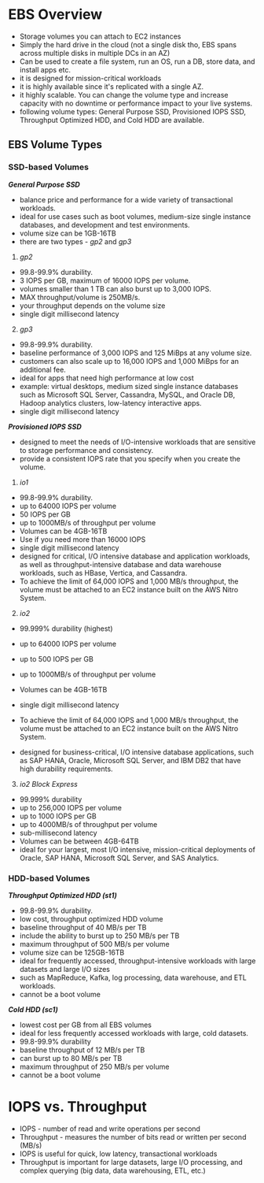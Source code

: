 # EBS Overview

- Storage volumes you can attach to EC2 instances
- Simply the hard drive in the cloud (not a single disk tho, EBS spans across multiple disks in multiple DCs in an AZ)
- Can be used to create a file system, run an OS, run a DB, store data, and install apps etc.
- it is designed for mission-critical workloads
- it is highly available since it's replicated with a single AZ.
- it highly scalable. You can change the volume type and increase capacity with no downtime or performance impact to your live systems.
- following volume types: General Purpose SSD, Provisioned IOPS SSD, Throughput Optimized HDD, and Cold HDD are available.

## EBS Volume Types

### SSD-based Volumes

***General Purpose SSD*** 

- balance price and performance for a wide variety of transactional workloads.
- ideal for use cases such as boot volumes, medium-size single instance databases, and development and test environments.
- volume size can be 1GB-16TB
- there are two types - *gp2* and *gp3*

1. *gp2*
- 99.8-99.9% durability.
- 3 IOPS per GB, maximum of 16000 IOPS per volume.
- volumes smaller than 1 TB can also burst up to 3,000 IOPS.
- MAX throughput/volume is 250MB/s. 
- your throughput depends on the volume size
- single digit millisecond latency

2. *gp3*
- 99.8-99.9% durability.
- baseline performance of 3,000 IOPS and 125 MiBps at any volume size.
- customers can also scale up to 16,000 IOPS and 1,000 MiBps for an additional fee.
- ideal for apps that need high performance at low cost
- example: virtual desktops, medium sized single instance databases such as Microsoft SQL Server, Cassandra, MySQL, and Oracle DB, Hadoop analytics clusters, low-latency interactive apps.
- single digit millisecond latency

***Provisioned IOPS SSD***

- designed to meet the needs of I/O-intensive workloads that are sensitive to storage performance and consistency.
- provide a consistent IOPS rate that you specify when you create the volume.

1. *io1*
- 99.8-99.9% durability.
- up to 64000 IOPS per volume
- 50 IOPS per GB
- up to 1000MB/s of throughput per volume
- Volumes can be 4GB-16TB
- Use if you need more than 16000 IOPS
- single digit millisecond latency
- designed for critical, I/O intensive database and application workloads, as well as throughput-intensive database and data warehouse workloads, such as HBase, Vertica, and Cassandra.
- To achieve the limit of 64,000 IOPS and 1,000 MB/s throughput, the volume must be attached to an EC2 instance built on the AWS Nitro System.

2. *io2*
- 99.999% durability (highest)
- up to 64000 IOPS per volume
- up to 500 IOPS per GB
- up to 1000MB/s of throughput per volume
- Volumes can be 4GB-16TB
- single digit millisecond latency

- To achieve the limit of 64,000 IOPS and 1,000 MB/s throughput, the volume must be attached to an EC2 instance built on the AWS Nitro System.
- designed for business-critical, I/O intensive database applications, such as SAP HANA, Oracle, Microsoft SQL Server, and IBM DB2 that have high durability requirements.

3. *io2 Block Express*
- 99.999% durability
- up to 256,000 IOPS per volume
- up to 1000 IOPS per GB
- up to 4000MB/s of throughput per volume
- sub-millisecond latency
- Volumes can be between 4GB-64TB 
- ideal for your largest, most I/O intensive, mission-critical deployments of Oracle, SAP HANA, Microsoft SQL Server, and SAS Analytics.

### HDD-based Volumes

***Throughput Optimized HDD (st1)***

- 99.8-99.9% durability.
- low cost, throughput optimized HDD volume 
- baseline throughput of 40 MB/s per TB
- include the ability to burst up to 250 MB/s per TB
- maximum throughput of 500 MB/s per volume
- volume size can be 125GB-16TB
- ideal for frequently accessed, throughput-intensive workloads with large datasets and large I/O sizes
- such as MapReduce, Kafka, log processing, data warehouse, and ETL workloads.
- cannot be a boot volume

***Cold HDD (sc1)***

- lowest cost per GB from all EBS volumes
- ideal for less frequently accessed workloads with large, cold datasets.
- 99.8-99.9% durability
- baseline throughput of 12 MB/s per TB
- can burst up to 80 MB/s per TB
- maximum throughput of 250 MB/s per volume
- cannot be a boot volume

# IOPS vs. Throughput

- IOPS - number of read and write operations per second
- Throughput - measures the number of bits read or written per second (MB/s)
- IOPS is useful for quick, low latency, transactional workloads
- Throughput is important for large datasets, large I/O processing, and complex querying (big data, data warehousing, ETL, etc.)